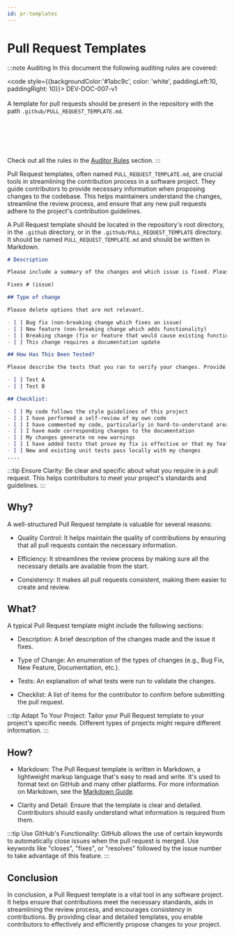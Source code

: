 ```yaml
---
id: pr-templates
---
```


# Pull Request Templates

:::note Auditing
In this document the following auditing rules are covered:

<code style={{backgroundColor:'#1abc9c', color: 'white', paddingLeft:10, paddingRight: 10}}>
DEV-DOC-007-v1
</code>
<br></br>
A template for pull requests should be present in the repository with the path <code>.github/PULL_REQUEST_TEMPLATE.md</code>.

<br></br>
<br></br>

Check out all the rules in the <a href="/auditor/rules">Auditor Rules</a> section.
:::

Pull Request templates, often named `PULL_REQUEST_TEMPLATE.md`, are crucial tools in streamlining the contribution process in a software project. They guide contributors to provide necessary information when proposing changes to the codebase. This helps maintainers understand the changes, streamline the review process, and ensure that any new pull requests adhere to the project's contribution guidelines.

A Pull Request template should be located in the repository's root directory, in the `.github` directory, or in the `.github/PULL_REQUEST_TEMPLATE` directory. It should be named `PULL_REQUEST_TEMPLATE.md` and should be written in Markdown.

```markdown title="/.github/PULL_REQUEST_TEMPLATE.md"
# Description

Please include a summary of the changes and which issue is fixed. Please also include relevant motivation and context. List any dependencies that are required for this change.

Fixes # (issue)

## Type of change

Please delete options that are not relevant.

- [ ] Bug fix (non-breaking change which fixes an issue)
- [ ] New feature (non-breaking change which adds functionality)
- [ ] Breaking change (fix or feature that would cause existing functionality to not work as expected)
- [ ] This change requires a documentation update

## How Has This Been Tested?

Please describe the tests that you ran to verify your changes. Provide instructions so we can reproduce. Please also list any relevant details for your test configuration

- [ ] Test A
- [ ] Test B

## Checklist:

- [ ] My code follows the style guidelines of this project
- [ ] I have performed a self-review of my own code
- [ ] I have commented my code, particularly in hard-to-understand areas
- [ ] I have made corresponding changes to the documentation
- [ ] My changes generate no new warnings
- [ ] I have added tests that prove my fix is effective or that my feature works
- [ ] New and existing unit tests pass locally with my changes
....
```

:::tip
Ensure Clarity: Be clear and specific about what you require in a pull request. This helps contributors to meet your project's standards and guidelines.
:::

## Why?

A well-structured Pull Request template is valuable for several reasons:

- Quality Control: It helps maintain the quality of contributions by ensuring that all pull requests contain the necessary information.

- Efficiency: It streamlines the review process by making sure all the necessary details are available from the start.

- Consistency: It makes all pull requests consistent, making them easier to create and review.

## What?

A typical Pull Request template might include the following sections:

- Description: A brief description of the changes made and the issue it fixes.

- Type of Change: An enumeration of the types of changes (e.g., Bug Fix, New Feature, Documentation, etc.).

- Tests: An explanation of what tests were run to validate the changes.

- Checklist: A list of items for the contributor to confirm before submitting the pull request.

:::tip
Adapt To Your Project: Tailor your Pull Request template to your project's specific needs. Different types of projects might require different information.
:::

## How?

- Markdown: The Pull Request template is written in Markdown, a lightweight markup language that's easy to read and write. It's used to format text on GitHub and many other platforms. For more information on Markdown, see the [Markdown Guide](https://www.markdownguide.org/).

- Clarity and Detail: Ensure that the template is clear and detailed. Contributors should easily understand what information is required from them.


:::tip 
Use GitHub's Functionality: GitHub allows the use of certain keywords to automatically close issues when the pull request is merged. Use keywords like "closes", "fixes", or "resolves" followed by the issue number to take advantage of this feature.
:::


## Conclusion

In conclusion, a Pull Request template is a vital tool in any software project. It helps ensure that contributions meet the necessary standards, aids in streamlining the review process, and encourages consistency in contributions. By providing clear and detailed templates, you enable contributors to effectively and efficiently propose changes to your project.

